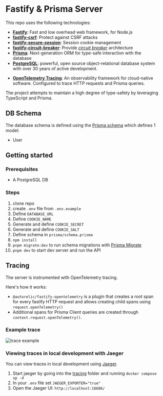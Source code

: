 # Fastify & Prisma Server

This repo uses the following technologies:

- [**Fastify**](https://www.fastify.io/): Fast and low overhead web framework, for Node.js
- [**fastify-csrf**](https://github.com/fastify/fastify-csrf): Protect against CSRF attacks
- [**fastify-secure-session**](https://github.com/fastify/fastify-secure-session): Session cookie management
- [**fastify-circuit-breaker**](https://www.fastify.io/): Provide [_circuit breaker_](https://martinfowler.com/bliki/CircuitBreaker.html) architecture
- [**Prisma**](https://www.prisma.io/): Next-generation ORM for type-safe interaction with the database
- [**PostgreSQL**](https://www.postgresql.org/): powerful, open source object-relational database system with over 30 years of active development.
<!-- - [**Sentry**](https://sentry.io/): an error tracking and monitoring tool. -->
- [**OpenTelemetry Tracing**](https://opentelemetry.io/): An observability framework for cloud-native software. Configured to trace HTTP requests and Prisma queries.

The project attempts to maintain a high degree of type-safety by leveraging TypeScript and Prisma.

## DB Schema

The database schema is defined using the [Prisma schema](./prisma/schema.prisma) which defines 1 model:

- User

## Getting started

### Prerequisites

- A PostgreSQL DB

### Steps

1. clone repo
2. create `.env` file from `.env.example`
3. Define `DATABASE_URL`
4. Define `COOKIE_NAME`
5. Generate and define `COOKIE_SECRET`
6. Generate and define `COOKIE_SALT`
7. Define schema in `prisma/schema.prisma`
8. `npm install`
9. `pnpm migrate:dev` to run schema migrations with [Prisma Migrate](https://www.prisma.io/migrate)
10. `pnpm dev` to start dev server and run the API

## Tracing

The server is instrumented with OpenTelemetry tracing.

Here's how it works:

- `@autorelic/fastify-opentelemetry` is a plugin that creates a root span for every fastify HTTP request and allows creating child spans using `request.openTelemetry()`
- Additional spans for Prisma Client queries are created through `context.request.openTelemetry()`.

### Example trace

![trace example](https://user-images.githubusercontent.com/1992255/123289101-6c69d400-d510-11eb-9154-8aa0bdb8d10c.png)

### Viewing traces in local development with Jaeger

You can view traces in local development using [Jaeger](https://www.jaegertracing.io/).

1. Start jaeger by going into the [tracing](./tracing) folder and running `docker compose up -d`
2. In your `.env` file set `JAEGER_EXPORTER="true"`
3. Open the Jaeger UI: `http://localhost:16686/`
